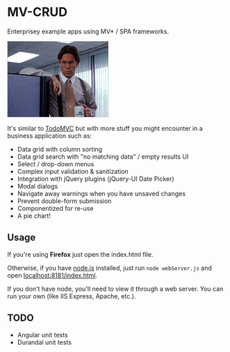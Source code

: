 # MV-CRUD
Enterprisey example apps using MV* / SPA frameworks.

![lumberg](lumberg.jpg)

It's similar to [TodoMVC](http://todomvc.com/") but with more stuff you might encounter in a business application such as:

- Data grid with column sorting
- Data grid search with "no matching data" / empty results UI
- Select / drop-down menus
- Complex input validation & sanitization
- Integration with jQuery plugins (jQuery-UI Date Picker)
- Modal dialogs
- Navigate away warnings when you have unsaved changes
- Prevent double-form submission
- Componentized for re-use
- A pie chart!

## Usage

If you're using **Firefox** just open the index.html file.

Otherwise, if you have [node.js](http://www.nodejs.org/) installed, just run `node webServer.js` and open [localhost:8181/index.html](http://localhost:8181/index.html).

If you don't have node, you'll need to view it through a web server.  You can run your own (like IIS Express, Apache, etc.).

## TODO

- Angular unit tests
- Durandal unit tests

